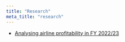 ```yaml
---
title: "Research"
meta_title: "research"
---
```



- [Analysing airline profitability in FY 2022/23](https://hub.gesis.mybinder.org/user/darrendube-airl-bility-analysis-wsslex5k/doc/tree/notebook.ipynb)
